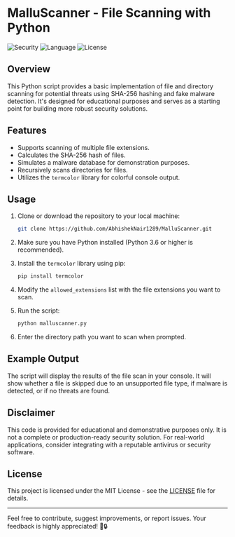 # MalluScanner - File Scanning with Python

![Security](https://img.shields.io/badge/Security-Cyber%20Defense-brightgreen)
![Language](https://img.shields.io/badge/Language-Python-blue)
![License](https://img.shields.io/badge/License-MIT-orange)

## Overview

This Python script provides a basic implementation of file and directory scanning for potential threats using SHA-256 hashing and fake malware detection. It's designed for educational purposes and serves as a starting point for building more robust security solutions.

## Features

- Supports scanning of multiple file extensions.
- Calculates the SHA-256 hash of files.
- Simulates a malware database for demonstration purposes.
- Recursively scans directories for files.
- Utilizes the `termcolor` library for colorful console output.

## Usage

1. Clone or download the repository to your local machine:
   ```bash
   git clone https://github.com/AbhishekNair1289/MalluScanner.git
   ```
2. Make sure you have Python installed (Python 3.6 or higher is recommended).
3. Install the `termcolor` library using pip:

   ```bash
   pip install termcolor
   ```

4. Modify the `allowed_extensions` list with the file extensions you want to scan.
5. Run the script:

   ```bash
   python malluscanner.py
   ```

6. Enter the directory path you want to scan when prompted.

## Example Output

The script will display the results of the file scan in your console. It will show whether a file is skipped due to an unsupported file type, if malware is detected, or if no threats are found.

## Disclaimer

This code is provided for educational and demonstrative purposes only. It is not a complete or production-ready security solution. For real-world applications, consider integrating with a reputable antivirus or security software.

## License

This project is licensed under the MIT License - see the [LICENSE](LICENSE) file for details.

---

Feel free to contribute, suggest improvements, or report issues. Your feedback is highly appreciated! 🚀🔒
